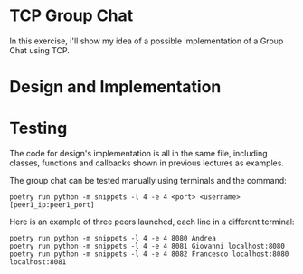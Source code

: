 # TCP Group Chat

In this exercise, i'll show my idea of a possible implementation of a Group Chat using TCP.

# Design and Implementation



# Testing
The code for design's implementation is all in the same file, including classes, functions and callbacks shown in
previous lectures as examples.

The group chat can be tested manually using terminals and the command:
```
poetry run python -m snippets -l 4 -e 4 <port> <username> [peer1_ip:peer1_port]
```

Here is an example of three peers launched, each line in a different terminal:

``` 
poetry run python -m snippets -l 4 -e 4 8080 Andrea
poetry run python -m snippets -l 4 -e 4 8081 Giovanni localhost:8080
poetry run python -m snippets -l 4 -e 4 8082 Francesco localhost:8080 localhost:8081
```